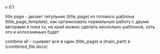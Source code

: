 v 0.1

title page - делает титульник (title_page) из 
готового шаблона (title_page_template), как 
организовать нормальную работу с двумя авторами 
я пока хз, на край можно сделать несколько шаблонов, 
хоть это и колхозненько будет

combine all - сшивает все в один (title_page) и (main_part)
в (combined_file.docx)